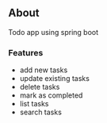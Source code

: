 ## About
Todo app using spring boot 

### Features
- add new tasks
- update existing tasks
- delete tasks
- mark as completed
- list tasks
- search tasks


